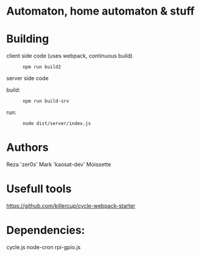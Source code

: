 Automaton, home automaton & stuff
=================================



Building
========


client side code (uses webpack, continuous build)

          npm run build2


server side code

  build:

          npm run build-srv

  run:

          node dist/server/index.js


Authors
=======

Reza 'zer0s'
Mark 'kaosat-dev' Moissette


Usefull tools
=============

https://github.com/killercup/cycle-webpack-starter

Dependencies:
=============
cycle.js
node-cron
rpi-gpio.js
